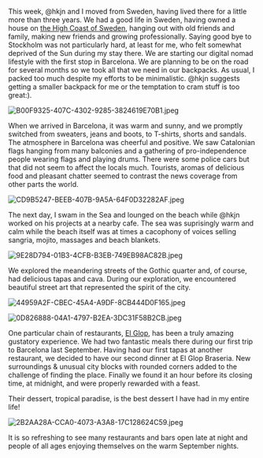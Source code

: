 
This week, @hkjn and I moved from Sweden, having lived there for a little more than three years. We had a good life in Sweden, having owned a house on [the High Coast of Sweden](https://visitsweden.com/high-coast/), hanging out with old friends and family, making new friends and growing professionally. Saying good bye to Stockholm was not particularly hard, at least for me, who felt somewhat deprived of the Sun during my stay there.  We are starting our digital nomad lifestyle with the first stop in Barcelona. We are planning to be on the road for several months so we took all that we need in our backpacks. As usual, I packed too much despite my efforts to be minimalistic. @hkjn suggests getting a smaller backpack for me or the temptation to cram stuff is too great:).

![B00F9325-407C-4302-9285-3824619E70B1.jpeg](https://steemitimages.com/DQmVayKeP39c3pGc82VRoBtgaRaGsrpKErgaaaA7wTFS1f9/B00F9325-407C-4302-9285-3824619E70B1.jpeg)

When we arrived in Barcelona, it was warm and sunny, and we promptly switched from sweaters, jeans and boots, to T-shirts, shorts and sandals. The atmosphere in Barcelona was cheerful and positive. We saw Catalonian flags hanging from many balconies and a gathering of pro-independence people wearing flags and playing drums. There were some police cars but that did not seem to affect the locals much. Tourists, aromas of delicious food and pleasant chatter seemed to contrast the news coverage from other parts the world.  

 ![CD9B5247-BEEB-407B-9A5A-64F0D32282AF.jpeg](https://steemitimages.com/DQmTtC6Crp5gvKtSHqKqySBYH49LzL3twtmXKH7qNg8M7sQ/CD9B5247-BEEB-407B-9A5A-64F0D32282AF.jpeg)

The next day, I swam in the Sea and lounged on the beach while @hkjn worked on his projects at a nearby cafe. The sea was suprisingly warm and calm while the beach itself was at times a cacophony of voices selling sangria, mojito, massages and beach blankets.

![9E28D794-01B3-4CFB-B3EB-749EB98AC82B.jpeg](https://steemitimages.com/DQmXtewAMQicSJ4SAWN1CaifKxeNXKLsixY2NRYodj9jAUb/9E28D794-01B3-4CFB-B3EB-749EB98AC82B.jpeg)

We explored the meandering streets of the Gothic quarter and, of course, had delicious tapas and cava. During our exploration, we encountered beautiful street art that represented the spirit of the city. 

![44959A2F-CBEC-45A4-A9DF-8CB444D0F165.jpeg](https://steemitimages.com/DQmXBuj8yhKoSCjVDUf3RNGEm9CYqD2yaCFHsYevzip6yHX/44959A2F-CBEC-45A4-A9DF-8CB444D0F165.jpeg)

![0D826888-04A1-4797-B2EA-3DC31F58B2CB.jpeg](https://steemitimages.com/DQmfSpJ8KakKW767kC7UobVD4jSh6dLqhLuEvkLDtjeauqS/0D826888-04A1-4797-B2EA-3DC31F58B2CB.jpeg)

One particular chain of restaurants, [El Glop](http://elglop.com/), has been a truly amazing gustatory experience. We had two fantastic meals there during our first trip to Barcelona last September. Having had our first tapas at another restaurant, we decided to have our second dinner at El Glop Braseria. New surroundings & unusual city blocks with rounded corners added to the challenge of finding the place. Finally we found it an hour before its closing time, at midnight, and were properly rewarded with a feast. 



Their dessert, tropical paradise, is the best dessert I have had in my entire life!

![2B2AA28A-CCA0-4073-A3A8-17C128624C59.jpeg](https://steemitimages.com/DQmeDkiyDgc6q25qrWe8UdzAf6qt1K481uwrhs3oP2nPqub/2B2AA28A-CCA0-4073-A3A8-17C128624C59.jpeg)

It is so refreshing to see many restaurants and bars open late at night and people of all ages enjoying themselves on the warm September nights. 
